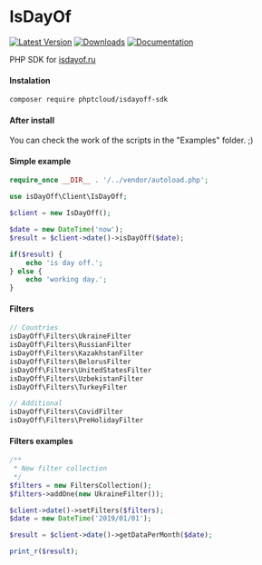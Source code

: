 # IsDayOf

[![Latest Version](https://img.shields.io/badge/version-2.0.1-blue)](https://packagist.org/packages/phptcloud/isdayoff-sdk)
[![Downloads](https://img.shields.io/badge/downloads-16k-blue)](https://packagist.org/packages/phptcloud/isdayoff-sdk)
[![Documentation](https://img.shields.io/badge/docs-yes-blue)](https://github.com/PHPTCloud/IsDayOff/tree/master/examples)

PHP SDK for [isdayof.ru](https://isdayoff.ru)

#### Instalation
```bash
composer require phptcloud/isdayoff-sdk
```


#### After install
You can check the work of the scripts in the "Examples" folder. ;)

#### Simple example

```php
require_once __DIR__ . '/../vendor/autoload.php';

use isDayOff\Client\IsDayOff;

$client = new IsDayOff();

$date = new DateTime('now');
$result = $client->date()->isDayOff($date);

if($result) {
    echo 'is day off.';
} else {
    echo 'working day.';
}
```

#### Filters


```php
// Countries
isDayOff\Filters\UkraineFilter
isDayOff\Filters\RussianFilter
isDayOff\Filters\KazakhstanFilter
isDayOff\Filters\BelorusFilter
isDayOff\Filters\UnitedStatesFilter
isDayOff\Filters\UzbekistanFilter
isDayOff\Filters\TurkeyFilter

// Additional
isDayOff\Filters\CovidFilter
isDayOff\Filters\PreHolidayFilter
```

#### Filters examples

```php
/**
 * New filter collection
 */
$filters = new FiltersCollection();
$filters->addOne(new UkraineFilter());

$client->date()->setFilters($filters);
$date = new DateTime('2019/01/01');

$result = $client->date()->getDataPerMonth($date);

print_r($result);
```
